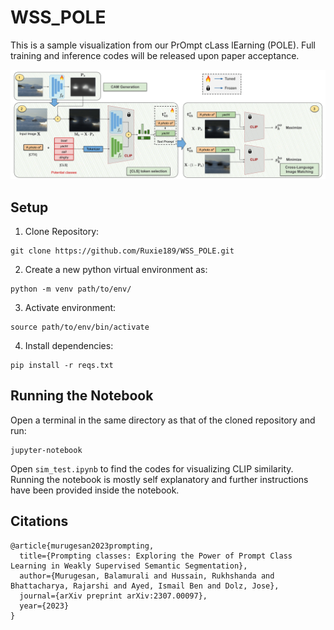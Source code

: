 # WSS_POLE

This is a sample visualization from our  PrOmpt cLass lEarning (POLE). Full training and inference codes will be released upon paper acceptance.

![](assets/WACV-24-1.png)

## Setup


1. Clone Repository:
```
git clone https://github.com/Ruxie189/WSS_POLE.git
```

2. Create a new python virtual environment as: 
```
python -m venv path/to/env/
```

3. Activate environment:
```
source path/to/env/bin/activate
```

4. Install dependencies:
```
pip install -r reqs.txt
```

## Running the Notebook

Open a terminal in the same directory as that of the cloned repository and run:
```
jupyter-notebook
```
Open ```sim_test.ipynb``` to find the codes for visualizing CLIP similarity. Running the notebook is mostly self explanatory and further instructions have been provided inside the notebook.


## Citations
```
@article{murugesan2023prompting,
  title={Prompting classes: Exploring the Power of Prompt Class Learning in Weakly Supervised Semantic Segmentation},
  author={Murugesan, Balamurali and Hussain, Rukhshanda and Bhattacharya, Rajarshi and Ayed, Ismail Ben and Dolz, Jose},
  journal={arXiv preprint arXiv:2307.00097},
  year={2023}
}
```
